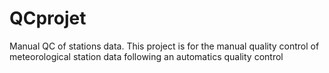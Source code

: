 # QCprojet
Manual QC of stations data.
This project is for the manual quality control of meteorological station data following an automatics quality control
